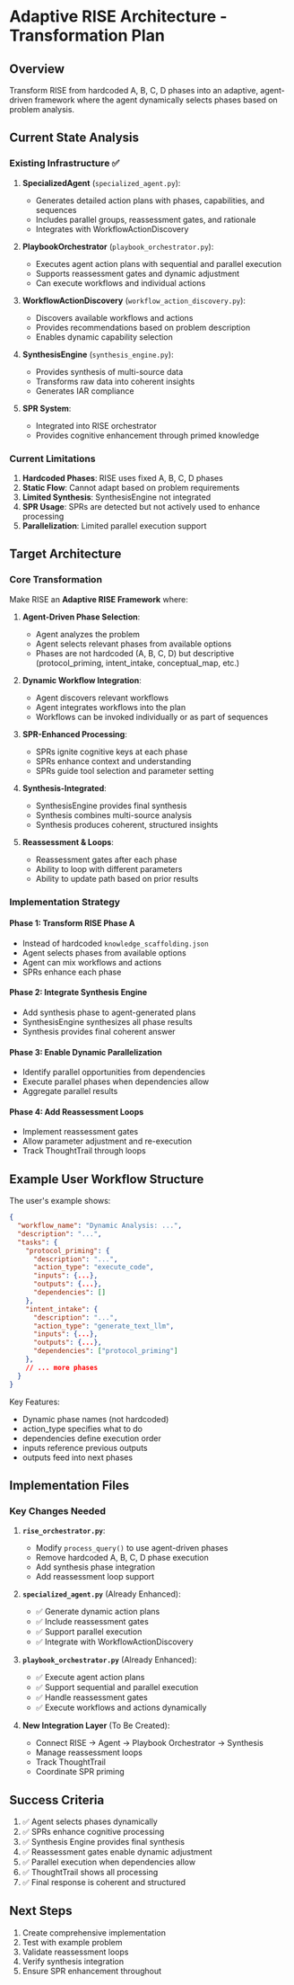 # Adaptive RISE Architecture - Transformation Plan

## Overview
Transform RISE from hardcoded A, B, C, D phases into an adaptive, agent-driven framework where the agent dynamically selects phases based on problem analysis.

## Current State Analysis

### Existing Infrastructure ✅
1. **SpecializedAgent** (`specialized_agent.py`):
   - Generates detailed action plans with phases, capabilities, and sequences
   - Includes parallel groups, reassessment gates, and rationale
   - Integrates with WorkflowActionDiscovery

2. **PlaybookOrchestrator** (`playbook_orchestrator.py`):
   - Executes agent action plans with sequential and parallel execution
   - Supports reassessment gates and dynamic adjustment
   - Can execute workflows and individual actions

3. **WorkflowActionDiscovery** (`workflow_action_discovery.py`):
   - Discovers available workflows and actions
   - Provides recommendations based on problem description
   - Enables dynamic capability selection

4. **SynthesisEngine** (`synthesis_engine.py`):
   - Provides synthesis of multi-source data
   - Transforms raw data into coherent insights
   - Generates IAR compliance

5. **SPR System**:
   - Integrated into RISE orchestrator
   - Provides cognitive enhancement through primed knowledge

### Current Limitations
1. **Hardcoded Phases**: RISE uses fixed A, B, C, D phases
2. **Static Flow**: Cannot adapt based on problem requirements
3. **Limited Synthesis**: SynthesisEngine not integrated
4. **SPR Usage**: SPRs are detected but not actively used to enhance processing
5. **Parallelization**: Limited parallel execution support

## Target Architecture

### Core Transformation
Make RISE an **Adaptive RISE Framework** where:

1. **Agent-Driven Phase Selection**:
   - Agent analyzes the problem
   - Agent selects relevant phases from available options
   - Phases are not hardcoded (A, B, C, D) but descriptive (protocol_priming, intent_intake, conceptual_map, etc.)

2. **Dynamic Workflow Integration**:
   - Agent discovers relevant workflows
   - Agent integrates workflows into the plan
   - Workflows can be invoked individually or as part of sequences

3. **SPR-Enhanced Processing**:
   - SPRs ignite cognitive keys at each phase
   - SPRs enhance context and understanding
   - SPRs guide tool selection and parameter setting

4. **Synthesis-Integrated**:
   - SynthesisEngine provides final synthesis
   - Synthesis combines multi-source analysis
   - Synthesis produces coherent, structured insights

5. **Reassessment & Loops**:
   - Reassessment gates after each phase
   - Ability to loop with different parameters
   - Ability to update path based on prior results

### Implementation Strategy

#### Phase 1: Transform RISE Phase A
- Instead of hardcoded `knowledge_scaffolding.json`
- Agent selects phases from available options
- Agent can mix workflows and actions
- SPRs enhance each phase

#### Phase 2: Integrate Synthesis Engine
- Add synthesis phase to agent-generated plans
- SynthesisEngine synthesizes all phase results
- Synthesis provides final coherent answer

#### Phase 3: Enable Dynamic Parallelization
- Identify parallel opportunities from dependencies
- Execute parallel phases when dependencies allow
- Aggregate parallel results

#### Phase 4: Add Reassessment Loops
- Implement reassessment gates
- Allow parameter adjustment and re-execution
- Track ThoughtTrail through loops

## Example User Workflow Structure

The user's example shows:
```json
{
  "workflow_name": "Dynamic Analysis: ...",
  "description": "...",
  "tasks": {
    "protocol_priming": {
      "description": "...",
      "action_type": "execute_code",
      "inputs": {...},
      "outputs": {...},
      "dependencies": []
    },
    "intent_intake": {
      "description": "...",
      "action_type": "generate_text_llm",
      "inputs": {...},
      "outputs": {...},
      "dependencies": ["protocol_priming"]
    },
    // ... more phases
  }
}
```

Key Features:
- Dynamic phase names (not hardcoded)
- action_type specifies what to do
- dependencies define execution order
- inputs reference previous outputs
- outputs feed into next phases

## Implementation Files

### Key Changes Needed

1. **`rise_orchestrator.py`**:
   - Modify `process_query()` to use agent-driven phases
   - Remove hardcoded A, B, C, D phase execution
   - Add synthesis phase integration
   - Add reassessment loop support

2. **`specialized_agent.py`** (Already Enhanced):
   - ✅ Generate dynamic action plans
   - ✅ Include reassessment gates
   - ✅ Support parallel execution
   - ✅ Integrate with WorkflowActionDiscovery

3. **`playbook_orchestrator.py`** (Already Enhanced):
   - ✅ Execute agent action plans
   - ✅ Support sequential and parallel execution
   - ✅ Handle reassessment gates
   - ✅ Execute workflows and actions dynamically

4. **New Integration Layer** (To Be Created):
   - Connect RISE → Agent → Playbook Orchestrator → Synthesis
   - Manage reassessment loops
   - Track ThoughtTrail
   - Coordinate SPR priming

## Success Criteria

1. ✅ Agent selects phases dynamically
2. ✅ SPRs enhance cognitive processing
3. ✅ Synthesis Engine provides final synthesis
4. ✅ Reassessment gates enable dynamic adjustment
5. ✅ Parallel execution when dependencies allow
6. ✅ ThoughtTrail shows all processing
7. ✅ Final response is coherent and structured

## Next Steps

1. Create comprehensive implementation
2. Test with example problem
3. Validate reassessment loops
4. Verify synthesis integration
5. Ensure SPR enhancement throughout

